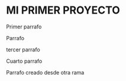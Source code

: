 # MI PRIMER PROYECTO

Primer parrafo

Parrafo

tercer parrafo

Cuarto parrafo

Parrafo creado desde otra rama 
